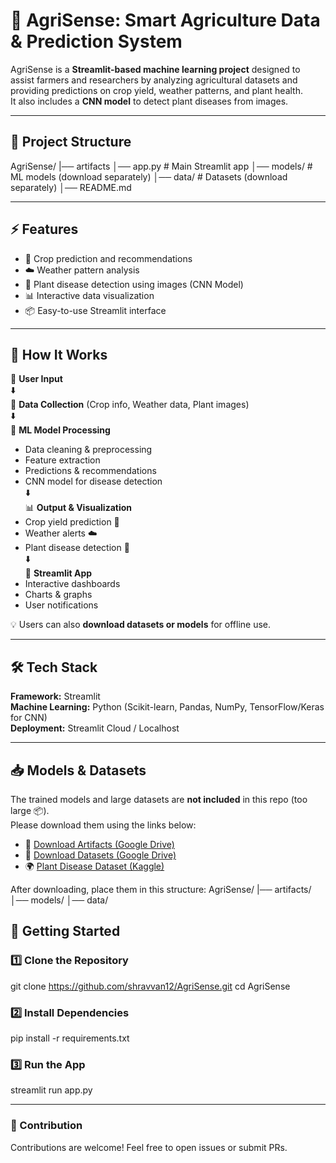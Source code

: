 # 🌱 AgriSense: Smart Agriculture Data & Prediction System

AgriSense is a **Streamlit-based machine learning project** designed to assist farmers and researchers by analyzing agricultural datasets and providing predictions on crop yield, weather patterns, and plant health.  
It also includes a **CNN model** to detect plant diseases from images.

---

## 📂 Project Structure
AgriSense/
|── artifacts
│── app.py # Main Streamlit app
│── models/ # ML models (download separately)
│── data/ # Datasets (download separately)
│── README.md

---

## ⚡ Features

- 🌾 Crop prediction and recommendations  
- ☁️ Weather pattern analysis  
- 🦠 Plant disease detection using images (CNN Model)  
- 📊 Interactive data visualization  
- 📦 Easy-to-use Streamlit interface  

---

## 🧩 How It Works

🌱 **User Input**  
⬇️  
📂 **Data Collection** (Crop info, Weather data, Plant images)  
⬇️  
🤖 **ML Model Processing**  
- Data cleaning & preprocessing  
- Feature extraction  
- Predictions & recommendations  
- CNN model for disease detection  
⬇️  
📊 **Output & Visualization**  
- Crop yield prediction 🌾  
- Weather alerts ☁️  
- Plant disease detection 🦠  
⬇️  
📱 **Streamlit App**  
- Interactive dashboards  
- Charts & graphs  
- User notifications  

💡 Users can also **download datasets or models** for offline use.

---

## 🛠️ Tech Stack

**Framework:** Streamlit  
**Machine Learning:** Python (Scikit-learn, Pandas, NumPy, TensorFlow/Keras for CNN)  
**Deployment:** Streamlit Cloud / Localhost  

---

## 📥 Models & Datasets

The trained models and large datasets are **not included** in this repo (too large 📦).  
Please download them using the links below:

- 🔗 [Download Artifacts (Google Drive)](https://drive.google.com/drive/folders/1hKQ0gPgWHKkQJ4cpoKfIOuePlZGuNIhu?usp=drive_link)  
- 🔗 [Download Datasets (Google Drive)](https://drive.google.com/drive/folders/1FVcyWGiLzmxPanqzbyqG7ALbHLccybqZ?usp=drive_link)  
- 🌍 [Plant Disease Dataset (Kaggle)](https://www.kaggle.com/datasets/emmarex/plantdisease)  

After downloading, place them in this structure:
AgriSense/
|── artifacts/
│── models/
│── data/
## 🚀 Getting Started

### 1️⃣ Clone the Repository
git clone https://github.com/shravvan12/AgriSense.git
cd AgriSense

### 2️⃣ Install Dependencies
pip install -r requirements.txt

### 3️⃣ Run the App
streamlit run app.py

---
### 🙌 Contribution

Contributions are welcome! Feel free to open issues or submit PRs.



